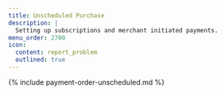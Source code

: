```yaml
---
title: Unscheduled Purchase
description: |
  Setting up subscriptions and merchant initiated payments.
menu_order: 2700
icon:
  content: report_problem
  outlined: true
---
```


{% include payment-order-unscheduled.md %}
